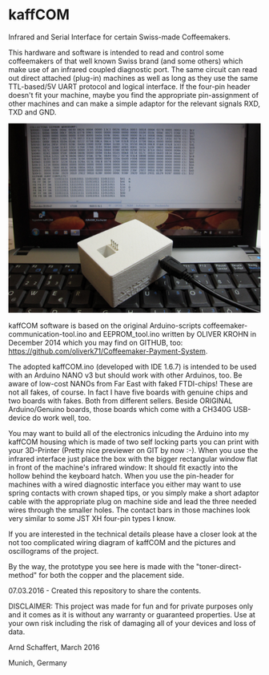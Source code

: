 # kaffCOM
Infrared and Serial Interface for certain Swiss-made Coffeemakers.

This hardware and software is intended to read and control some coffeemakers of that well known Swiss brand (and some others) which make use of an infrared coupled diagnostic port. The same circuit can read out direct attached (plug-in) machines as well as long as they use the same TTL-based/5V UART protocol and logical interface. If the four-pin header doesn't fit your machine, maybe you find the appropriate pin-assignment of other machines and can make a simple adaptor for the relevant signals RXD, TXD and GND.

![kaffCom-at-work](./pictures/kaffCOM-im-Einsatz.JPG?raw=true "kaffCOM at Work!")

kaffCOM software is based on the original Arduino-scripts coffeemaker-communication-tool.ino and EEPROM_tool.ino written by OLIVER KROHN in December 2014 which you may find on GITHUB, too: https://github.com/oliverk71/Coffeemaker-Payment-System. 

The adopted kaffCOM.ino (developed with IDE 1.6.7) is intended to be used with an Arduino NANO v3 but should work with other Arduinos, too. Be aware of low-cost NANOs from Far East with faked FTDI-chips! These are not all fakes, of course. In fact I have five boards with genuine chips and two boards with fakes. Both from different sellers. Beside ORIGINAL Arduino/Genuino boards, those boards which come with a CH340G USB-device do work well, too.

You may want to build all of the electronics inlcuding the Arduino into my kaffCOM housing which is made of two self locking parts you can print with your 3D-Printer (Pretty nice previewer on GIT by now :-). When you use the infrared interface just place the box with the bigger rectangular window flat in front of the machine's infrared window: It should fit exactly into the hollow behind the keyboard hatch. When you use the pin-header for machines with a wired diagnostic interface you either may want to use spring contacts with crown shaped tips, or you simply make a short adaptor cable with the appropriate plug on machine side and lead the three needed wires through the smaller holes. The contact bars in those machines look very similar to some JST XH four-pin types I know.

If you are interested in the technical details please have a closer look at the not too complicated wiring diagram of kaffCOM and the pictures and oscillograms of the project.

By the way, the prototype you see here is made with the "toner-direct-method" for both the copper and the placement side.

07.03.2016 - Created this repository to share the contents.

DISCLAIMER: This project was made for fun and for private purposes only and it comes as it is without any warranty or guaranteed properties. Use at your own risk including the risk of damaging all of your devices and loss of data.

Arnd Schaffert, March 2016

Munich, Germany




